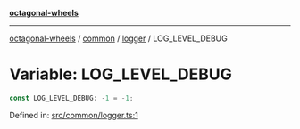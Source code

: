 [**octagonal-wheels**](../../../../../../README.md)

***

[octagonal-wheels](../../../../../../globals.md) / [common](../../../README.md) / [logger](../README.md) / LOG\_LEVEL\_DEBUG

# Variable: LOG\_LEVEL\_DEBUG

```ts
const LOG_LEVEL_DEBUG: -1 = -1;
```

Defined in: [src/common/logger.ts:1](https://github.com/vrtmrz/octagonal-wheels/blob/main/src/common/logger.ts#L1)
